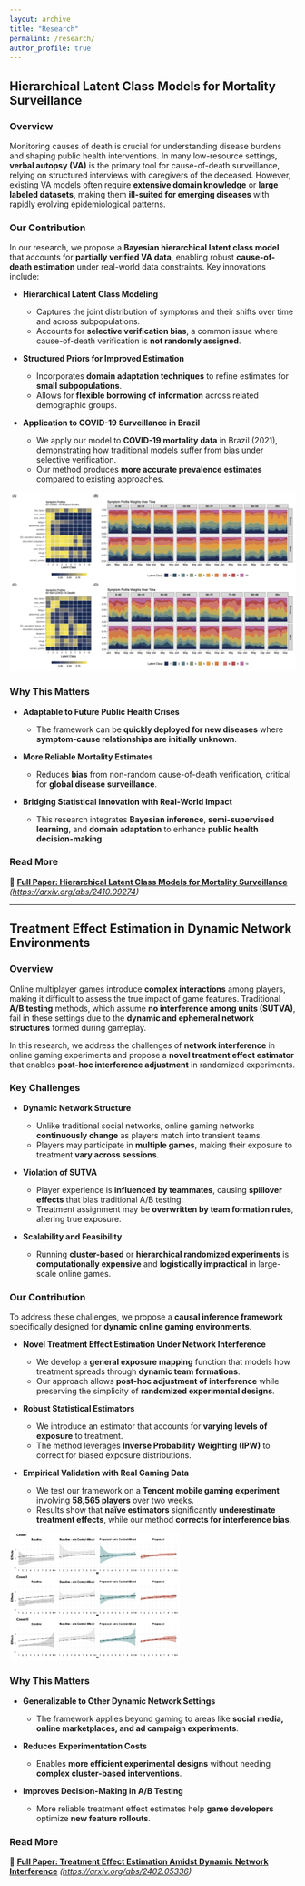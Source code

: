 ```yaml
---
layout: archive
title: "Research"
permalink: /research/
author_profile: true
---
```


## Hierarchical Latent Class Models for Mortality Surveillance

### Overview
Monitoring causes of death is crucial for understanding disease burdens and shaping public health interventions. In many low-resource settings, **verbal autopsy (VA)** is the primary tool for cause-of-death surveillance, relying on structured interviews with caregivers of the deceased. However, existing VA models often require **extensive domain knowledge** or **large labeled datasets**, making them **ill-suited for emerging diseases** with rapidly evolving epidemiological patterns.

### Our Contribution
In our research, we propose a **Bayesian hierarchical latent class model** that accounts for **partially verified VA data**, enabling robust **cause-of-death estimation** under real-world data constraints. Key innovations include:

- **Hierarchical Latent Class Modeling**  
  - Captures the joint distribution of symptoms and their shifts over time and across subpopulations.
  - Accounts for **selective verification bias**, a common issue where cause-of-death verification is **not randomly assigned**.

- **Structured Priors for Improved Estimation**  
  - Incorporates **domain adaptation techniques** to refine estimates for **small subpopulations**.
  - Allows for **flexible borrowing of information** across related demographic groups.

- **Application to COVID-19 Surveillance in Brazil**  
  - We apply our model to **COVID-19 mortality data** in Brazil (2021), demonstrating how traditional models suffer from bias under selective verification.
  - Our method produces **more accurate prevalence estimates** compared to existing approaches.
 
![Latent Class_Profiles](../images/R1_latent_class_profiles.png)

### Why This Matters
- **Adaptable to Future Public Health Crises**  
  - The framework can be **quickly deployed for new diseases** where **symptom-cause relationships are initially unknown**.
  
- **More Reliable Mortality Estimates**  
  - Reduces **bias** from non-random cause-of-death verification, critical for **global disease surveillance**.

- **Bridging Statistical Innovation with Real-World Impact**  
  - This research integrates **Bayesian inference**, **semi-supervised learning**, and **domain adaptation** to enhance **public health decision-making**.

### Read More
📄 **[Full Paper: Hierarchical Latent Class Models for Mortality Surveillance](#)** *(https://arxiv.org/abs/2410.09274)*

________________________________________________________________________________________________________________________________________

## Treatment Effect Estimation in Dynamic Network Environments

### Overview
Online multiplayer games introduce **complex interactions** among players, making it difficult to assess the true impact of game features. Traditional **A/B testing** methods, which assume **no interference among units (SUTVA)**, fail in these settings due to the **dynamic and ephemeral network structures** formed during gameplay.

In this research, we address the challenges of **network interference** in online gaming experiments and propose a **novel treatment effect estimator** that enables **post-hoc interference adjustment** in randomized experiments.

### Key Challenges
- **Dynamic Network Structure**  
  - Unlike traditional social networks, online gaming networks **continuously change** as players match into transient teams.
  - Players may participate in **multiple games**, making their exposure to treatment **vary across sessions**.

- **Violation of SUTVA**  
  - Player experience is **influenced by teammates**, causing **spillover effects** that bias traditional A/B testing.
  - Treatment assignment may be **overwritten by team formation rules**, altering true exposure.

- **Scalability and Feasibility**  
  - Running **cluster-based** or **hierarchical randomized experiments** is **computationally expensive** and **logistically impractical** in large-scale online games.

### Our Contribution
To address these challenges, we propose a **causal inference framework** specifically designed for **dynamic online gaming environments**.

- **Novel Treatment Effect Estimation Under Network Interference**  
  - We develop a **general exposure mapping** function that models how treatment spreads through **dynamic team formations**.
  - Our approach allows **post-hoc adjustment of interference** while preserving the simplicity of **randomized experimental designs**.

- **Robust Statistical Estimators**  
  - We introduce an estimator that accounts for **varying levels of exposure** to treatment.
  - The method leverages **Inverse Probability Weighting (IPW)** to correct for biased exposure distributions.

- **Empirical Validation with Real Gaming Data**  
  - We test our framework on a **Tencent mobile gaming experiment** involving **58,565 players** over two weeks.
  - Results show that **naïve estimators** significantly **underestimate treatment effects**, while our method **corrects for interference bias**.
    
<img src="../images/R2_simulation_comparisons.png" alt="Treatment Effect Estimation Comparisons in Simulation Study" width="300">


### Why This Matters
- **Generalizable to Other Dynamic Network Settings**  
  - The framework applies beyond gaming to areas like **social media, online marketplaces, and ad campaign experiments**.

- **Reduces Experimentation Costs**  
  - Enables **more efficient experimental designs** without needing **complex cluster-based interventions**.

- **Improves Decision-Making in A/B Testing**  
  - More reliable treatment effect estimates help **game developers** optimize **new feature rollouts**.

### Read More
📄 **[Full Paper: Treatment Effect Estimation Amidst Dynamic Network Interference](#)** *(https://arxiv.org/abs/2402.05336)*  

